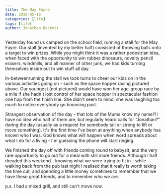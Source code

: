 ```yaml
---
title: The May Fayre
date: 2010-05-16
categories: [life]
tags: [life]
author: Jonathan Beckett
---
```


Yesterday found us camped on the school field, running a stall for the May Fayre. Our stall (invented by my better half) consisted of throwing balls onto a target to win prizes. While you might think it was a rather pedestrian idea, when faced with the opportunity to win rubber dinosaurs, novelty pencil erasers, windmills, and all manner of other junk, we had kids turning themselves inside out to win stuff all day.

In-betweenrunning the stall we took turns to cheer our kids on in the various activities going on - such as the space hopper racing pictured above. Our youngest (not pictured) would have won her age-group race by a mile if she hadn't lost control of her space hopper in spectacular fashion one hop from the finish line. She didn't seem to mind; she was laughing too much to notice everybody go bouncing past.

Strangest observation of the day - that lots of the Mums know my name?! I have no idea who half of them are, but regularly heard calls for "Jonathan?" during the day (usually as a request for somebody tall or strong to lift or move something). It's the first time I've been at anything when anybody has known who I was. God knows what will happen when word spreads about what I do for a living - I'm guessing the phone will start ringing.

We finished the day off with friends coming round to babysit, and the very rare opportunity to go out for a meal with still more friends. Although I half dreaded this weekend - knowing what we were trying to fit in - while walking back from the pub last night I realised that it really is worth taking the time out, and spending a little money sometimes to remember that we have these great friends, and to remember who we are.

p.s. I had a mixed grill, and still can't move now.